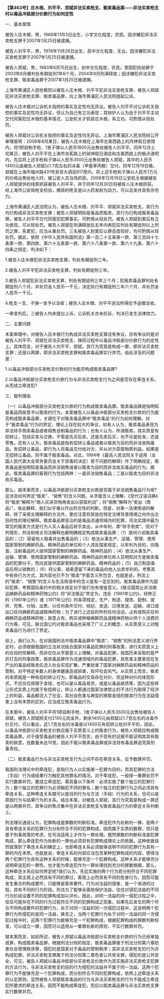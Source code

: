 **【第463号】庄木根、刘平平、郑斌非法买卖枪支、贩卖毒品案——非法买卖枪支时以毒品冲抵部分价款行为如何定性**

一、基本案情

被告人庄木根，男，1968年11月3日出生，小学文化程度，农民。因涉嫌犯非法买卖枪支罪于2007年1月25日被逮捕。

被告人刘平平，男，1978年11月26日出生，高中文化程度，无业。因涉嫌犯非法买卖枪支罪于2007年1月25日被逮捕。

被告人郑斌，男，1983年6月15日出生，初中文化程度，农民。曾因犯抢劫罪于2003年8月被判处有期徒刑1年6个月，2004年9月刑满释放；因涉嫌犯非法买卖枪支罪、贩卖毒品罪于2007年1月25日被逮捕。

上海市黄浦区人民检察院以被告人庄木根、刘平平犯非法买卖枪支罪，被告人郑斌犯非法买卖枪支罪、贩卖毒品罪，向上海市黄浦区人民法院提起公诉。

被告人庄木根对公诉机关指控的事实及定性均无异议。被告人刘平平对公诉机关指控的事实及定性均无异议，但认为自己有立功表现；其辩护人认为由于刘平平主动交代同案犯庄木根的基本情况，公安机关才抓获庄木根，系立功，可酌情从轻处罚。

被告人郑斌对公诉机关指控的事实及定性均无异议。上海市黄浦区人民法院经公开审理查明：2006年8月某日，被告人庄木根在上海市古美西路上的月林假日旅馆内，将1把自制手枪、1发子弹以人民币1800元出售给被告人刘平平。同年12月上旬某日，被告人刘平平在上海市龙茗路上的锐坤假日酒店和古美西路上的极点酒吧内，先后将上述手枪和子弹以人民币3500元出售给被告人郑斌，其中的人民币1400元由被告人郑斌以1.7克左右的冰毒（甲基苯丙胺）交付。同年12月19日晚，郑斌在上海市福州路431号吴宫大酒店617房内，将上述手枪和子弹以人民币1万元的价格出售给他人时，被公安人员当场抓获。2006年12月19日公安机关根据被告人郑斌提供的线索抓获被告人刘平平，并于同年12月30日将被告人庄木根抓获。经上海市公安局枪支检验，缴获的枪支是以火药发射为动力，可以击发并具有杀伤力。

上海市黄浦区人民法院认为，被告人庄木根、刘平平、郑斌非法买卖枪支，其行为均已构成非法买卖枪支罪；被告人郑斌明知是毒品而贩卖，其行为已构成贩卖毒品罪。被告人刘平平交代同案犯犯罪事实，可酌情从轻处罚。被告人郑斌到案后有立功表现，可从轻处罚。被告人郑斌在刑满释放后五年内再犯应判处有期徒刑以上刑罚之罪，系累犯，应当从重处罚。三名被告人到案后认罪态度较好，均可酌情从轻处罚。据此，依照《中华人民共和国刑法》第一百二十五条第一款、第三百四十七条第一款、第四款、第六十五条第一款、第六十八条第一款、第六十九条、第六十四条之规定，判决如下：

1.被告人庄木根犯非法买卖枪支罪，判处有期徒刑三年。

2.被告人刘平平犯非法买卖枪支罪，判处有期徒刑三年。

3.被告人郑斌犯非法买卖枪支罪，判处有期徒刑三年三个月；犯贩卖毒品罪判处有期徒刑八个月，并处罚金人民币一千元，决定执行有期徒刑三年六个月，并处罚金人民币一千元。

4.枪支一支、子弹一发予以没收；被告人庄木根、刘平平违法所得应予追缴没收。

一审宣判后，三被告人均未提出上诉，公诉机关亦未抗诉，判决已发生法律效力。

二、主要问题

本案审理中，对被告人庄木根行为构成非法买卖枪支罪没有争议，存有争议的是对被告人刘平平、郑斌在非法买卖枪支、弹药过程中以毒品冲抵部分价款行为的定性上。具体而言，对于被告人刘平平、郑斌，其行为究竟是构成一罪，即非法买卖枪支罪；还是以两罪，即非法买卖枪支罪和贩卖毒品罪实行并罚。由此涉及的问题是：

1.以毒品冲抵部分买卖枪支价款的行为能否构成贩卖毒品罪?

2.以毒品冲抵部分买卖枪支价款行为与非法买卖枪支行为之间是否存在牵连关系，从而成立牵连犯?

三、裁判理由

（一）以毒品冲抵部分买卖枪支价款的行为构成贩卖毒品罪。贩卖毒品罪是指明知是毒品而故意予以贩卖的行为。本案被告人以毒品冲抵部分买卖枪支价款的行为能否构成贩卖毒品罪，关键在于对贩卖毒品罪中“贩卖毒品”的行为如何理解。对于“贩卖毒品”行为的界定，理论上存在较大的争议，如有人认为，贩卖毒品表现为非法转手倒卖毒品或者销售自制毒品的行为；也有人认为，所谓贩卖，其实质是有偿转让，包括买卖与交换，不管是先买后卖，还是先卖后买，也不论是批发，还是零售。还有人认为，贩卖毒品是指有偿转让毒品或者以贩卖为目的而非法收购毒品。有偿转让毒品，即行为人将毒品交付给对方，并从对方获取物质利益。如果是无偿转让毒品，则不属于贩卖毒品。对此，1994年《最高人民法院关于适用（全国人民代表大会常务委员会关于禁毒的决定）若干问题的解释》作了明确规定，贩卖毒品是指明知是毒品而非法销售或者以贩卖为目的而非法收买毒品的行为。据此，贩卖毒品罪的客观行为包括两种：一是非法销售毒品；二是以贩卖为目的非法收买毒品。

那么，就本案而言，以毒品冲抵部分买卖枪支价款是否属于非法销售毒品行为呢?这涉及如何界定“贩卖”、“销售”的含义问题。从字面含义上理解，《现代汉语词典》将“贩卖”解释为“商人买进货物再卖出以获取利润”；将“销售”解释为“卖出（商品）”。依此解释，我们似乎难以作出符合性的判断。但是，对某一法律用语的解释，除了采用文理解释的方法外，更应注意将其放在特定法律背景情境之内作出合目的性的理论解释。贩卖毒品罪惩治的是毒品流通领域内的犯罪，司法实践中最为常见的贩卖方式是行为人买人毒品后转手卖出，从中牟利，即“转手倒卖”。但对下列情形，刑法和相关司法解释也都明确规定构成贩卖毒品罪：（1）居间介绍贩卖毒品的；（2）容留他人吸毒并出售毒品的；（3）依法从事生产、运输、管理、使用国家管制的麻醉药品、精神药品的单位和个人违反国家规定，以牟利为目的，向吸食、注射毒品的人提供国家管制的麻醉药品、精神药品的；（4）依法从事生产、运输、管理、使用国家管制的麻醉药品、精神药品的单位和人员明知对方是贩卖毒品的犯罪分子，而向其提供国家管制的麻醉药品、精神药品的；（5）自己制造毒品后用以销售的；（6）将父辈、祖辈遗留下来的毒品向他人出卖牟利的。考察其中有些行为方式，其内容也已不为“贩卖”字面含义所包含，也就是说，刑法上的“贩卖”、“销售”的含义与生活用语中的含义是有一定区别的。贩卖毒品罪作为国际犯罪，考察国际条约中的相关规定对于我们也有借鉴意义。《联合国禁止非法贩运麻醉药品和精神药物公约》将“非法贩运”界定为，违反《1961年公约》、经修正的《1961年公约》或《1971年公约》的各项规定，生产、制造、提炼、配制、提供、兜售、分销、出售、以任何条件交付、经纪、发送、过境发送、运输、进口或出口任何麻醉药品或精神药物；为了进行上述目的所列任何活动，占有或购买任何麻醉药品或精神药物；故意占有、购买或种植麻醉药品或精神药物以供个人消费的行为等。可见，联合国公约对贩卖毒品也采用了广义上的概念，从实质意义上对贩卖毒品行为进行了界定。

综上，我们认为，在对我国刑法中贩卖毒品罪中“贩卖”、“销售”的刑法意义进行界定时，必须根据我国的立法状况结合国家对毒品犯罪的刑事政策，进行实质意义上的合目的性解释，而非仅仅从字面意义上理解。对毒品犯罪，我国历来采取的是严厉打击的刑事政策，贩卖毒品罪作为流通领域内的毒品犯罪，其危害主要表现在生产出的毒品经贩卖后流入社会实现扩散，严重妨害了国家对麻醉药品和精神药品的管制，对不特定多数人的身体健康造成损害，败坏社会风气。从实质上而言，贩卖的本质就是一种有偿的转让行为，即毒品的交易存在对价，但这种对价的体现形式，不应仅仅局限于金钱，也可以是以毒品易货，或是以毒品抵债等，因为这些转让形式实质上均属于有偿转让，转让人都通过国家法律禁止的不法行为取得了经济上的利益，毒品都流入了社会，其社会危害与典型的换取金钱的贩卖行为在法益侵害上没有本质的区别，应当成立贩卖毒品行为。

在本案中，被告人刘平平将1把自制手枪、1发子弹以人民币3500元出售给被告人郑斌，被告人郑斌除支付2100元现金外，剩余1400元由郑斌以1.7克左右的冰毒作价交付。可以看出，这1.7克左右的冰毒是以1400元有偿转让给刘平平的，因此，以毒品冲抵部分买卖枪支价款应属于实质意义上的贩卖行为，被告人郑斌应构成贩卖毒品罪。对于接受毒品的被告人刘平平而言，由于现有的证据不能证明其具有贩卖的故意，且数量未达10克，因此不能以贩卖毒品罪或非法持有毒品罪追究其刑事责任。

（二）贩卖毒品行为与非法买卖枪支行为之间不存在牵连关系，应予数罪并罚。

我国刑法理论中的牵连犯，是指行为人以实施某一犯罪为目的，而其犯罪的方法（手段）行为或结果行为触犯其他罪名的情况，对于牵连犯，一般择一重罪处罚不实行数罪并罚。要成立牵连犯，需具备以下条件：必须实施了数个独立的犯罪行为；数个独立的犯罪行为必须触犯不同的罪名；数个独立的犯罪行为之间必须具有牵连关系，这种牵连关系既可以是目的行为与方法（手段）行为的关系，也可以是原因行为与结果行为的关系。结合本案，对被告人郑斌，其行为究竟是构成一罪还是以两罪并罚，其争议的焦点集中在非法买卖枪支与贩卖毒品行为的牵连关系判断上。

刑法理论通说认为，犯罪构成是罪数的判断标准。牵连犯作为处断的一罪，是两个具有牵连关系的犯罪行为分别符合不同的犯罪构成，因而属于实质的数罪，但只是基于刑事政策的考虑，在司法适用上才作为一罪处理。既然罪数的判断标准是犯罪构成，那么牵连犯作为处断的一罪也必须具有犯罪构成理论上的依据。这种依据自然就落到了牵连关系的确定上，也即牵连关系必须能够说明不同的犯罪行为具有一罪的内在本质。也就是说，牵连关系的内容应当包含某种犯罪构成的内容，使得当两个犯罪行为具有这种关系的时候，能够充足一个犯罪构成。这种关系才能够充分说明牵连犯的一罪性，也才能为牵连犯作为一罪处理找到充分的罪数根据。那么，这种牵连关系应如何界定呢?我们认为，先后实施的两个行为若分别符合不同犯罪构成，其主观上必然具有不同的罪过，客观上必然具有不同的危害行为，因而可能发生重合的构成要件，只能够是客体要件。行为对法益的侵害，是一个渐进的过程，具有不同的行为阶段。刑法为了能够全面地保护法益，往往对侵犯法益的不同行为阶段设置不同的犯罪构成加以评价。因此，对同一法益的同一侵犯过程之中，往往可能存在不同的行为过程符合不同的犯罪构成之现象。如果先后发生的两个符合不同构成要件的犯罪行为，处于对同一法益的同一次侵犯过程中，这说明两个犯罪行为所侵犯的是同一法益，换言之，当两个犯罪行为处于对同一法益的同一次侵犯过程中时，这两个犯罪行为能够充足一个犯罪构成，根据犯罪构成的罪数判断标准，可以成立一罪，因而可以适用从一重罪处断的原则，不实行数罪并罚。

就本案而言，如前所述，被告人郑斌以毒品冲抵部分买卖枪支价款的行为已经单独成罪，构成贩卖毒品罪，根据刑法分则的规定，贩卖毒品罪属于刑法分则第六章妨害社会管理秩序罪，侵犯的是国家对于毒品的管制秩序；其非法买卖枪支的行为亦构成犯罪，非法买卖枪支罪属于刑法分则第二章危害公共安全罪，侵犯的是公共安全，可见，被告人郑斌以毒品冲抵部分买卖枪支价款作为其实施非法买卖枪支犯罪的方法行为，与非法买卖枪支的目的行为侵犯的法益并不属于同一法益，这两个犯罪行为不能够充足一个犯罪构成，而分别符合不同的犯罪构成，依照上述牵连关系的认定原则，显然被告人郑斌贩卖毒品的行为与非法买卖枪支的行为不能成立牵连犯所要求的牵连关系，因而不能构成牵连犯，而应以贩卖毒品罪与非法买卖枪支罪实行数罪并罚。
